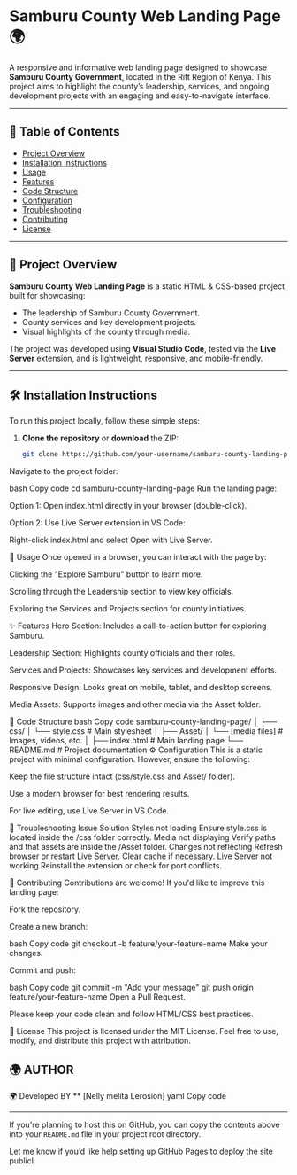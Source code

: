 # Samburu County Web Landing Page 🌍

A responsive and informative web landing page designed to showcase **Samburu County Government**, located in the Rift Region of Kenya. This project aims to highlight the county’s leadership, services, and ongoing development projects with an engaging and easy-to-navigate interface.

---

## 📌 Table of Contents

- [Project Overview](#project-overview)
- [Installation Instructions](#installation-instructions)
- [Usage](#usage)
- [Features](#features)
- [Code Structure](#code-structure)
- [Configuration](#configuration)
- [Troubleshooting](#troubleshooting)
- [Contributing](#contributing)
- [License](#license)

---

## 📝 Project Overview

**Samburu County Web Landing Page** is a static HTML & CSS-based project built for showcasing:

- The leadership of Samburu County Government.
- County services and key development projects.
- Visual highlights of the county through media.

The project was developed using **Visual Studio Code**, tested via the **Live Server** extension, and is lightweight, responsive, and mobile-friendly.

---

## 🛠️ Installation Instructions

To run this project locally, follow these simple steps:

1. **Clone the repository** or **download** the ZIP:
   ```bash
   git clone https://github.com/your-username/samburu-county-landing-page.git
Navigate to the project folder:

bash
Copy code
cd samburu-county-landing-page
Run the landing page:

Option 1: Open index.html directly in your browser (double-click).

Option 2: Use Live Server extension in VS Code:

Right-click index.html and select Open with Live Server.

🚀 Usage
Once opened in a browser, you can interact with the page by:

Clicking the "Explore Samburu" button to learn more.

Scrolling through the Leadership section to view key officials.

Exploring the Services and Projects section for county initiatives.

✨ Features
Hero Section: Includes a call-to-action button for exploring Samburu.

Leadership Section: Highlights county officials and their roles.

Services and Projects: Showcases key services and development efforts.

Responsive Design: Looks great on mobile, tablet, and desktop screens.

Media Assets: Supports images and other media via the Asset folder.

📁 Code Structure
bash
Copy code
samburu-county-landing-page/
│
├── css/
│   └── style.css         # Main stylesheet
│
├── Asset/
│   └── [media files]     # Images, videos, etc.
│
├── index.html            # Main landing page
└── README.md             # Project documentation
⚙️ Configuration
This is a static project with minimal configuration. However, ensure the following:

Keep the file structure intact (css/style.css and Asset/ folder).

Use a modern browser for best rendering results.

For live editing, use Live Server in VS Code.

🐛 Troubleshooting
Issue	Solution
Styles not loading	Ensure style.css is located inside the /css folder correctly.
Media not displaying	Verify paths and that assets are inside the /Asset folder.
Changes not reflecting	Refresh browser or restart Live Server. Clear cache if necessary.
Live Server not working	Reinstall the extension or check for port conflicts.

🤝 Contributing
Contributions are welcome! If you'd like to improve this landing page:

Fork the repository.

Create a new branch:

bash
Copy code
git checkout -b feature/your-feature-name
Make your changes.

Commit and push:

bash
Copy code
git commit -m "Add your message"
git push origin feature/your-feature-name
Open a Pull Request.

Please keep your code clean and follow HTML/CSS best practices.

📄 License
This project is licensed under the MIT License.
Feel free to use, modify, and distribute this project with attribution.

##  🌍 AUTHOR
🌍 Developed BY ** [Nelly melita Lerosion]
yaml
Copy code

---

If you're planning to host this on GitHub, you can copy the contents above into your `README.md` file in your project root directory.

Let me know if you’d like help setting up GitHub Pages to deploy the site publicl
